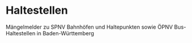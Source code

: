 # Haltestellen
Mängelmelder zu SPNV Bahnhöfen und Haltepunkten sowie ÖPNV Bus-Haltestellen in Baden-Württemberg
